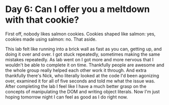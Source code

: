 # Day 6: Can I offer you a meltdown with that cookie?

First off, nobody likes salmon cookies. Cookies shaped like salmon: yes, cookies made using salmon: no. That aside.

This lab felt like running into a brick wall as fast as you can, getting up, and doing it over and over. I got stuck repeatedly, sometimes making the same mistakes repeatedly. As lab went on I got more and more nervous that I wouldn't be able to complete it on time. Thankfully people are awesome and the whole group really helped each other work it through. And extra thankfully there's Nick, who literally looked at the code I'd been agonizing over, examined it for all of five seconds and told me what the issue was. After completing the lab I feel like I have a much better grasp on the concepts of manipulating the DOM and writing object literals. Now I'm just hoping tomorrow night I can feel as good as I do right now.
